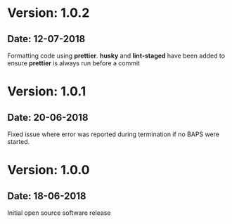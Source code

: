 # Version: 1.0.2

## Date: 12-07-2018

Formatting code using **prettier**. **husky** and **lint-staged** have been
added to ensure **prettier** is always run before a commit

# Version: 1.0.1

## Date: 20-06-2018

Fixed issue where error was reported during termination if no BAPS
were started.

# Version: 1.0.0

## Date: 18-06-2018

Initial open source software release
